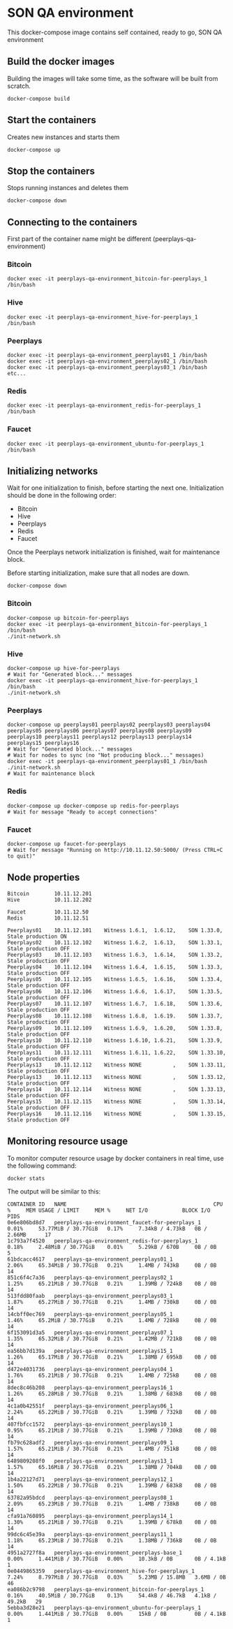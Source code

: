 # SON QA environment

This docker-compose image contains self contained, ready to go, SON QA environment

## Build the docker images
Building the images will take some time, as the software will be built from scratch.
```
docker-compose build
```

## Start the containers
Creates new instances and starts them
```
docker-compose up
```

## Stop the containers
Stops running instances and deletes them
```
docker-compose down
```

## Connecting to the containers
First part of the container name might be different (peerplays-qa-environment)
### Bitcoin
```
docker exec -it peerplays-qa-environment_bitcoin-for-peerplays_1 /bin/bash
```
### Hive
```
docker exec -it peerplays-qa-environment_hive-for-peerplays_1 /bin/bash
```
### Peerplays
```
docker exec -it peerplays-qa-environment_peerplays01_1 /bin/bash
docker exec -it peerplays-qa-environment_peerplays02_1 /bin/bash
docker exec -it peerplays-qa-environment_peerplays03_1 /bin/bash
etc...
```

### Redis
```
docker exec -it peerplays-qa-environment_redis-for-peerplays_1 /bin/bash
```

### Faucet
```
docker exec -it peerplays-qa-environment_ubuntu-for-peerplays_1 /bin/bash
```

## Initializing networks
Wait for one initialization to finish, before starting the next one. Initialization should be done in the following order:
- Bitcoin
- Hive
- Peerplays
- Redis
- Faucet

Once the Peerplays network initialization is finished, wait for maintenance block.

Before starting initialization, make sure that all nodes are down.
```
docker-compose down
```

### Bitcoin
```
docker-compose up bitcoin-for-peerplays
docker exec -it peerplays-qa-environment_bitcoin-for-peerplays_1 /bin/bash
./init-network.sh
```
### Hive
```
docker-compose up hive-for-peerplays
# Wait for "Generated block..." messages
docker exec -it peerplays-qa-environment_hive-for-peerplays_1 /bin/bash
./init-network.sh
```
### Peerplays
```
docker-compose up peerplays01 peerplays02 peerplays03 peerplays04 peerplays05 peerplays06 peerplays07 peerplays08 peerplays09 peerplays10 peerplays11 peerplays12 peerplays13 peerplays14 peerplays15 peerplays16
# Wait for "Generated block..." messages
# Wait for nodes to sync (no "Not producing block..." messages)
docker exec -it peerplays-qa-environment_peerplays01_1 /bin/bash
./init-network.sh
# Wait for maintenance block
```
### Redis
```
docker-compose up docker-compose up redis-for-peerplays
# Wait for message "Ready to accept connections"
```
### Faucet
```
docker-compose up faucet-for-peerplays
# Wait for message "Running on http://10.11.12.50:5000/ (Press CTRL+C to quit)"
```

## Node properties
```
Bitcoin        10.11.12.201
Hive           10.11.12.202

Faucet         10.11.12.50
Redis          10.11.12.51

Peerplays01    10.11.12.101    Witness 1.6.1,  1.6.12,    SON 1.33.0,   Stale production ON
Peerplays02    10.11.12.102    Witness 1.6.2,  1.6.13,    SON 1.33.1,   Stale production OFF
Peerplays03    10.11.12.103    Witness 1.6.3,  1.6.14,    SON 1.33.2,   Stale production OFF
Peerplays04    10.11.12.104    Witness 1.6.4,  1.6.15,    SON 1.33.3,   Stale production OFF
Peerplays05    10.11.12.105    Witness 1.6.5,  1.6.16,    SON 1.33.4,   Stale production OFF
Peerplays06    10.11.12.106    Witness 1.6.6,  1.6.17,    SON 1.33.5,   Stale production OFF
Peerplays07    10.11.12.107    Witness 1.6.7,  1.6.18,    SON 1.33.6,   Stale production OFF
Peerplays08    10.11.12.108    Witness 1.6.8,  1.6.19.    SON 1.33.7,   Stale production OFF
Peerplays09    10.11.12.109    Witness 1.6.9,  1.6.20,    SON 1.33.8,   Stale production OFF
Peerplays10    10.11.12.110    Witness 1.6.10, 1.6.21,    SON 1.33.9,   Stale production OFF
Peerplays11    10.11.12.111    Witness 1.6.11, 1.6.22,    SON 1.33.10,  Stale production OFF
Peerplays13    10.11.12.112    Witness NONE          ,    SON 1.33.11,  Stale production OFF
Peerplays13    10.11.12.113    Witness NONE          ,    SON 1.33.12,  Stale production OFF
Peerplays14    10.11.12.114    Witness NONE          ,    SON 1.33.13,  Stale production OFF
Peerplays15    10.11.12.115    Witness NONE          ,    SON 1.33.14,  Stale production OFF
Peerplays16    10.11.12.116    Witness NONE          ,    SON 1.33.15,  Stale production OFF
```
## Monitoring resource usage
To monitor computer resource usage by docker containers in real time, use the following command:
```
docker stats
```
The output will be similar to this:
```
CONTAINER ID   NAME                                               CPU %     MEM USAGE / LIMIT     MEM %     NET I/O           BLOCK I/O        PIDS
0e6e806bd8d7   peerplays-qa-environment_faucet-for-peerplays_1    0.01%     53.77MiB / 30.77GiB   0.17%     7.34kB / 4.73kB   0B / 2.66MB      17
1c793a7f4520   peerplays-qa-environment_redis-for-peerplays_1     0.18%     2.48MiB / 30.77GiB    0.01%     5.29kB / 670B     0B / 0B          5
61bdcacc4617   peerplays-qa-environment_peerplays01_1             2.06%     65.34MiB / 30.77GiB   0.21%     1.4MB / 743kB     0B / 0B          14
851c6f4c7a36   peerplays-qa-environment_peerplays02_1             1.25%     65.21MiB / 30.77GiB   0.21%     1.39MB / 724kB    0B / 0B          14
513fdd80faab   peerplays-qa-environment_peerplays03_1             1.87%     65.27MiB / 30.77GiB   0.21%     1.4MB / 730kB     0B / 0B          14
14cbff0ec769   peerplays-qa-environment_peerplays05_1             1.46%     65.2MiB / 30.77GiB    0.21%     1.4MB / 728kB     0B / 0B          14
6f153091d3a5   peerplays-qa-environment_peerplays07_1             1.35%     65.32MiB / 30.77GiB   0.21%     1.42MB / 721kB    0B / 0B          14
ea56bb7d139a   peerplays-qa-environment_peerplays15_1             1.26%     65.17MiB / 30.77GiB   0.21%     1.38MB / 695kB    0B / 0B          14
d472e4031736   peerplays-qa-environment_peerplays04_1             1.76%     65.21MiB / 30.77GiB   0.21%     1.4MB / 725kB     0B / 0B          14
8dec8c46b208   peerplays-qa-environment_peerplays16_1             1.26%     65.28MiB / 30.77GiB   0.21%     1.38MB / 683kB    0B / 0B          14
4c1a0b42551f   peerplays-qa-environment_peerplays06_1             2.24%     65.22MiB / 30.77GiB   0.21%     1.39MB / 732kB    0B / 0B          14
407fbfcc1572   peerplays-qa-environment_peerplays10_1             0.95%     65.21MiB / 30.77GiB   0.21%     1.39MB / 730kB    0B / 0B          14
fb79c628adf2   peerplays-qa-environment_peerplays09_1             1.57%     65.21MiB / 30.77GiB   0.21%     1.4MB / 751kB     0B / 0B          14
6489809208f0   peerplays-qa-environment_peerplays13_1             1.57%     65.16MiB / 30.77GiB   0.21%     1.38MB / 704kB    0B / 0B          14
1b4a22127d71   peerplays-qa-environment_peerplays12_1             1.50%     65.22MiB / 30.77GiB   0.21%     1.39MB / 683kB    0B / 0B          14
63782a95bdcd   peerplays-qa-environment_peerplays08_1             2.09%     65.23MiB / 30.77GiB   0.21%     1.4MB / 738kB     0B / 0B          14
cfa91a760895   peerplays-qa-environment_peerplays14_1             1.30%     65.21MiB / 30.77GiB   0.21%     1.39MB / 678kB    0B / 0B          14
99dc6c45e39a   peerplays-qa-environment_peerplays11_1             1.18%     65.23MiB / 30.77GiB   0.21%     1.38MB / 736kB    0B / 0B          14
4951a2727f8a   peerplays-qa-environment_peerplays-base_1          0.00%     1.441MiB / 30.77GiB   0.00%     10.3kB / 0B       0B / 4.1kB       1
0e0449865359   peerplays-qa-environment_hive-for-peerplays_1      7.24%     8.797MiB / 30.77GiB   0.03%     5.23MB / 15.8MB   3.6MB / 0B       46
ea086b2c9798   peerplays-qa-environment_bitcoin-for-peerplays_1   0.16%     40.5MiB / 30.77GiB    0.13%     54.4kB / 46.7kB   4.1kB / 49.2kB   29
5ebba3d28e21   peerplays-qa-environment_ubuntu-for-peerplays_1    0.00%     1.441MiB / 30.77GiB   0.00%     15kB / 0B         0B / 4.1kB       1
```
